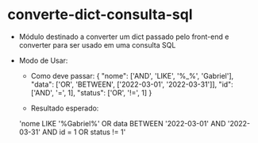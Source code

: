 # converte-dict-consulta-sql
- Módulo destinado a converter um dict passado pelo front-end e converter para ser usado em uma consulta SQL

- Modo de Usar:

    - Como deve passar:
    {
        "nome": ['AND', 'LIKE', '%_%', 'Gabriel'],
        "data": ['OR', 'BETWEEN', ['2022-03-01', '2022-03-31']],
        "id": ['AND', '=', 1],
        "status": ['OR', '!=', 1]
    }


    - Resultado esperado:
    
    'nome LIKE '%Gabriel%' OR  data BETWEEN '2022-03-01' AND '2022-03-31' AND id = 1 OR status != 1'